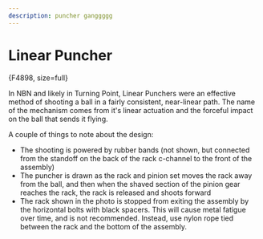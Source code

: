 ```yaml
---
description: puncher ganggggg
---
```


# Linear Puncher

{F4898, size=full}

In NBN and likely in Turning Point, Linear Punchers were an effective method of shooting a ball in a fairly consistent, near-linear path. The name of the mechanism comes from it's linear actuation and the forceful impact on the ball that sends it flying.

A couple of things to note about the design:

- The shooting is powered by rubber bands (not shown, but connected from the standoff on the back of the rack c-channel to the front of the assembly)
- The puncher is drawn as the rack and pinion set moves the rack away from the ball, and then when the shaved section of the pinion gear reaches the rack, the rack is released and shoots forward
- The rack shown in the photo is stopped from exiting the assembly by the horizontal bolts with black spacers. This will cause metal fatigue over time, and is not recommended. Instead, use nylon rope tied between the rack and the bottom of the assembly. 
